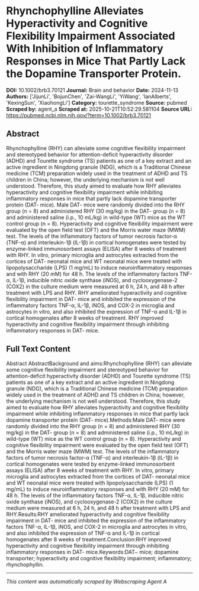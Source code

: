 # Rhynchophylline Alleviates Hyperactivity and Cognitive Flexibility Impairment Associated With Inhibition of Inflammatory Responses in Mice That Partly Lack the Dopamine Transporter Protein.

**DOI:** 10.1002/brb3.70121
**Journal:** Brain and behavior
**Date:** 2024-11-13
**Authors:** ['JijunLi', 'BojunChen', 'Zai-WangLi', 'YiWang', 'IanAlberts', 'KexingSun', 'XiaohongLi']
**Category:** tourette_syndrome
**Source:** pubmed
**Scraped by:** agent_a
**Scraped at:** 2025-10-21T10:52:29.581104
**Source URL:** https://pubmed.ncbi.nlm.nih.gov/?term=10.1002/brb3.70121

## Abstract

Rhynchophylline (RHY) can alleviate some cognitive flexibility impairment and stereotyped behavior for attention-deficit hyperactivity disorder (ADHD) and Tourette syndrome (TS) patients as one of a key extract and an active ingredient in Ningdong granule (NDG), which is a Traditional Chinese medicine (TCM) preparation widely used in the treatment of ADHD and TS children in China; however, the underlying mechanism is not well understood. Therefore, this study aimed to evaluate how RHY alleviates hyperactivity and cognitive flexibility impairment while inhibiting inflammatory responses in mice that partly lack dopamine transporter protein (DAT- mice).
Male DAT- mice were randomly divided into the RHY group (n = 8) and administered RHY (30 mg/kg) in the DAT- group (n = 8) and administered saline (i.p., 10 mL/kg) in wild-type (WT) mice as the WT control group (n = 8). Hyperactivity and cognitive flexibility impairment were evaluated by the open field test (OFT) and the Morris water maze (MWM) test. The levels of the inflammatory factors of tumor necrosis factor-α (TNF-α) and interleukin-1β (IL-1β) in cortical homogenates were tested by enzyme-linked immunosorbent assays (ELISA) after 8 weeks of treatment with RHY. In vitro, primary microglia and astrocytes extracted from the cortices of DAT- neonatal mice and WT neonatal mice were treated with lipopolysaccharide (LPS) (1 mg/mL) to induce neuroinflammatory responses and with RHY (20 mM) for 48 h. The levels of the inflammatory factors TNF-α, IL-1β, inducible nitric oxide synthase (iNOS), and cyclooxygenase-2 (COX2) in the culture medium were measured at 6 h, 24 h, and 48 h after treatment with LPS and RHY.
RHY ameliorated hyperactivity and cognitive flexibility impairment in DAT- mice and inhibited the expression of the inflammatory factors TNF-α, IL-1β, iNOS, and COX-2 in microglia and astrocytes in vitro, and also inhibited the expression of TNF-α and IL-1β in cortical homogenates after 8 weeks of treatment.
RHY improved hyperactivity and cognitive flexibility impairment through inhibiting inflammatory responses in DAT- mice.

## Full Text Content

Abstract AbstractBackground and aims:Rhynchophylline (RHY) can alleviate some cognitive flexibility impairment and stereotyped behavior for attention-deficit hyperactivity disorder (ADHD) and Tourette syndrome (TS) patients as one of a key extract and an active ingredient in Ningdong granule (NDG), which is a Traditional Chinese medicine (TCM) preparation widely used in the treatment of ADHD and TS children in China; however, the underlying mechanism is not well understood. Therefore, this study aimed to evaluate how RHY alleviates hyperactivity and cognitive flexibility impairment while inhibiting inflammatory responses in mice that partly lack dopamine transporter protein (DAT- mice).Methods:Male DAT- mice were randomly divided into the RHY group (n = 8) and administered RHY (30 mg/kg) in the DAT- group (n = 8) and administered saline (i.p., 10 mL/kg) in wild-type (WT) mice as the WT control group (n = 8). Hyperactivity and cognitive flexibility impairment were evaluated by the open field test (OFT) and the Morris water maze (MWM) test. The levels of the inflammatory factors of tumor necrosis factor-α (TNF-α) and interleukin-1β (IL-1β) in cortical homogenates were tested by enzyme-linked immunosorbent assays (ELISA) after 8 weeks of treatment with RHY. In vitro, primary microglia and astrocytes extracted from the cortices of DAT- neonatal mice and WT neonatal mice were treated with lipopolysaccharide (LPS) (1 mg/mL) to induce neuroinflammatory responses and with RHY (20 mM) for 48 h. The levels of the inflammatory factors TNF-α, IL-1β, inducible nitric oxide synthase (iNOS), and cyclooxygenase-2 (COX2) in the culture medium were measured at 6 h, 24 h, and 48 h after treatment with LPS and RHY.Results:RHY ameliorated hyperactivity and cognitive flexibility impairment in DAT- mice and inhibited the expression of the inflammatory factors TNF-α, IL-1β, iNOS, and COX-2 in microglia and astrocytes in vitro, and also inhibited the expression of TNF-α and IL-1β in cortical homogenates after 8 weeks of treatment.Conclusion:RHY improved hyperactivity and cognitive flexibility impairment through inhibiting inflammatory responses in DAT- mice.Keywords:DAT− mice; dopamine transporter; hyperactivity and cognitive flexibility impairment; inflammatory; rhynchophyllin.

---
*This content was automatically scraped by Webscraping Agent A*
